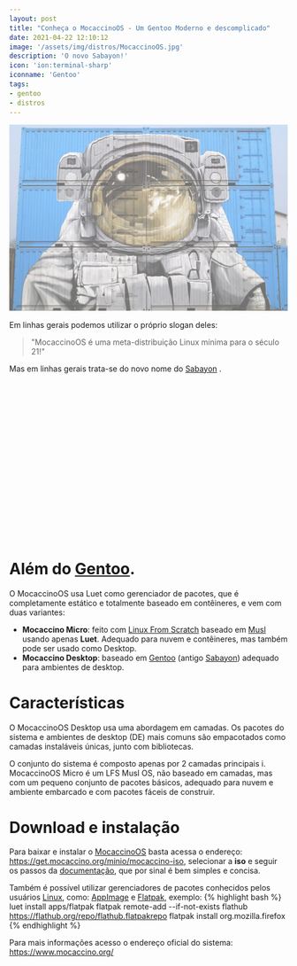 ```yaml
---
layout: post
title: "Conheça o MocaccinoOS - Um Gentoo Moderno e descomplicado"
date: 2021-04-22 12:10:12
image: '/assets/img/distros/MocaccinoOS.jpg'
description: 'O novo Sabayon!'
icon: 'ion:terminal-sharp'
iconname: 'Gentoo'
tags:
- gentoo
- distros
---
```


![Conheça o MocaccinoOS - Um Gentoo Moderno e descomplicado](/assets/img/distros/MocaccinoOS.jpg)

Em linhas gerais podemos utilizar o próprio slogan deles:
> "MocaccinoOS é uma meta-distribuição Linux mínima para o século 21!"

Mas em linhas gerais trata-se do novo nome do [Sabayon](https://www.youtube.com/watch?v=mkAa6lH0vHY) .

<!-- QUADRADO -->
<script async src="//pagead2.googlesyndication.com/pagead/js/adsbygoogle.js"></script>
<ins class="adsbygoogle"
style="display:inline-block;width:336px;height:280px"
data-ad-client="ca-pub-2838251107855362"
data-ad-slot="5351066970"></ins>
<script>
(adsbygoogle = window.adsbygoogle || []).push({});
</script>


# Além do [Gentoo](https://terminalroot.com.br/tags#gentoo).

O MocaccinoOS usa Luet como gerenciador de pacotes, que é completamente estático e totalmente baseado em contêineres, e vem com duas variantes:
+ **Mocaccino Micro**: feito com [Linux From Scratch](http://www.linuxfromscratch.org/) baseado em [Musl](https://terminalroot.com.br/2019/12/alpine-linux-com-awesomewm-nao-recomendado-para-usuarios-nutella.html) usando apenas **Luet**. Adequado para nuvem e contêineres, mas também pode ser usado como Desktop.
+ **Mocaccino Desktop**: baseado em [Gentoo](https://terminalroot.com.br/tags#gentoo) (antigo [Sabayon](https://www.youtube.com/watch?v=mkAa6lH0vHY)) adequado para ambientes de desktop.

# Características
O MocaccinoOS Desktop usa uma abordagem em camadas. Os pacotes do sistema e ambientes de desktop (DE) mais comuns são empacotados como camadas instaláveis únicas, junto com bibliotecas.

O conjunto do sistema é composto apenas por 2 camadas principais i. MocaccinoOS Micro é um LFS Musl OS, não baseado em camadas, mas com um pequeno conjunto de pacotes básicos, adequado para nuvem e ambiente embarcado e com pacotes fáceis de construir.

# Download e instalação
Para baixar e instalar o [MocaccinoOS](https://get.mocaccino.org/minio/mocaccino-iso) basta acessa o endereço: <https://get.mocaccino.org/minio/mocaccino-iso>, selecionar a **iso** e seguir os passos da [documentação](https://www.mocaccino.org/docs/), que por sinal é bem simples e concisa.

Também é possível utilizar gerenciadores de pacotes conhecidos pelos usuários [Linux](https://terminalroot.com.br/tags#linux), como: [AppImage](https://www.mocaccino.org/docs/desktop/appimage/) e [Flatpak](https://www.mocaccino.org/docs/desktop/flatpak/), exemplo:
{% highlight bash %}
luet install apps/flatpak
flatpak remote-add --if-not-exists flathub https://flathub.org/repo/flathub.flatpakrepo
flatpak install org.mozilla.firefox
{% endhighlight %}


<!-- RETANGULO LARGO 2 -->
<script async src="//pagead2.googlesyndication.com/pagead/js/adsbygoogle.js"></script>
<ins class="adsbygoogle"
style="display:block; text-align:center;"
data-ad-layout="in-article"
data-ad-format="fluid"
data-ad-client="ca-pub-2838251107855362"
data-ad-slot="8549252987"></ins>
<script>
(adsbygoogle = window.adsbygoogle || []).push({});
</script>



Para mais informações acesso o endereço oficial do sistema: <https://www.mocaccino.org/>



